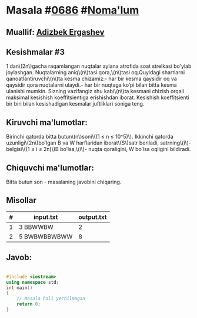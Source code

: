 
<h1>Masala #<a href="https://robocontest.uz/tasks/0686">0686</a> #<a href="https://robocontest.uz/tasks?category=1">Noma'lum</a></h1>
<h2> Muallif: <a href="https://robocontest.uz/profile/adizbek">Adizbek Ergashev</a></h2>
<h2>Kesishmalar #3</h2>
<p>1 dan\(2n\)gacha raqamlangan nuqtalar aylana atrofida soat strelkasi bo’ylab joylashgan. Nuqtalarning aniq\(n\)tasi qora,\(n\)tasi oq.Quyidagi shartlarni qanoatlantiruvchi\(n\)ta kesma chizamiz:- har bir kesma qaysidir oq va qaysidir qora nuqtalarni ulaydi.- har bir nuqtaga ko’pi bilan bitta kesma ulanishi mumkin.
Sizning vazifangiz shu kabi\(n\)ta kesmani chizish orqali maksimal kesishish koeffitsientiga erishishdan iborat. Kesishish koeffitsienti bir biri bilan kesishadigan kesmalar juftliklari soniga teng.</p>
<h2>Kiruvchi ma'lumotlar:</h2>
<p>Birinchi qatorda bitta butun\(n\)soni\((1 ≤ n ≤ 10^5)\). Ikkinchi qatorda uzunligi\(2n\)bo’lgan B va W harflaridan iborat\(S\)satr beriladi, satrning\(i\)-belgisi\((1 ≤ i ≤ 2n)\)B bo’lsa,\(i\)- nuqta qoraligini, W bo’lsa oqligini bildiradi.</p>
<h2>Chiquvchi ma'lumotlar:</h2>
<p>Bitta butun son - masalaning javobini chiqaring.</p>
<h2>Misollar</h2>
<table>
    <thead>
        <tr>
            <th>#</th>
            <th>input.txt</th>
            <th>output.txt</th>
        </tr>
    </thead>
    <tbody>
            <tr>
                <td>1</td>
                <td>3
BBWWBW</td>
                <td>2</td>
            </tr>
            <tr>
                <td>2</td>
                <td>5
BWBWBBWBWW</td>
                <td>8</td>
            </tr>
    </tbody>
    </table>
    
<h2>Javob:</h2>

######
```cpp
#include <iostream>
using namespace std;
int main()
{
    // Masala hali yechilmagan
    return 0;
}
```
